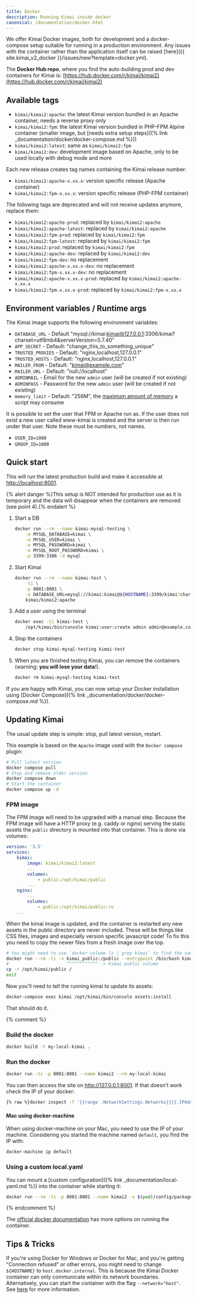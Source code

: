 ```yaml
---
title: Docker
description: Running Kimai inside docker
canonical: /documentation/docker.html
---
```


We offer Kimai Docker images, both for development and a docker-compose setup suitable for running in a production environment.
Any issues with the container rather than the application itself can be raised [here]({{ site.kimai_v2_docker }}/issues/new?template=docker.yml).

The **Docker Hub repo**, where you find the auto-building prod and dev containers for Kimai is: [https://hub.docker.com/r/kimai/kimai2](https://hub.docker.com/r/kimai/kimai2)

## Available tags

- `kimai/kimai2:apache`: the latest Kimai version bundled in an Apache container, needs a reverse proxy only
- `kimai/kimai2:fpm`: the latest Kimai version bundled in PHP-FPM Alpine container (smaller image, but [needs extra setup steps]({% link _documentation/docker/docker-compose.md %})) 
- `kimai/kimai2:latest`: same as `kimai/kimai2:fpm`
- `kimai/kimai2:dev`: development image based on Apache, only to be used locally with debug mode and more 

Each new release creates tag names containing the Kimai release number:

- `kimai/kimai2:apache-x.xx.x`: version specific release (Apache container)  
- `kimai/kimai2:fpm-x.xx.x`: version specific release (PHP-FPM container)

The following tags are deprecated and will not receive updates anymore, replace them:

- `kimai/kimai2:apache-prod`: replaced by `kimai/kimai2:apache` 
- `kimai/kimai2:apache-latest`: replaced by `kimai/kimai2:apache` 
- `kimai/kimai2:fpm-prod`: replaced by `kimai/kimai2:fpm`
- `kimai/kimai2:fpm-latest`: replaced by `kimai/kimai2:fpm` 
- `kimai/kimai2:prod`: replaced by `kimai/kimai2:fpm`
- `kimai/kimai2:apache-dev`: replaced by `kimai/kimai2:dev`  
- `kimai/kimai2:fpm-dev`: no replacement
- `kimai/kimai2:apache-x.xx.x-dev`: no replacement
- `kimai/kimai2:fpm-x.xx.x-dev`: no replacement 
- `kimai/kimai2:apache-x.xx.x-prod`: replaced by `kimai/kimai2:apache-x.xx.x` 
- `kimai/kimai2:fpm-x.xx.x-prod`: replaced by `kimai/kimai2:fpm-x.xx.x` 

## Environment variables / Runtime args

The Kimai image supports the following environment variables:

- `DATABASE_URL` - Default "mysql://kimai:kimai@127.0.0.1:3306/kimai?charset=utf8mb4&serverVersion=5.7.40"
- `APP_SECRET` - Default: "change_this_to_something_unique"
- `TRUSTED_PROXIES` - Default: "nginx,localhost,127.0.0.1" 
- `TRUSTED_HOSTS` - Default: "nginx,localhost,127.0.0.1"
- `MAILER_FROM` - Default: "kimai@example.com"
- `MAILER_URL` - Default: "null://localhost"
- `ADMINMAIL` - Email for the new `admin` user (will be created if not existing)
- `ADMINPASS` - Password for the new `admin` user (will be created if not existing)
- `memory_limit` - Default: "256M", the [maximum amount of memory](https://php.net/memory-limit) a script may consume

It is possible to set the user that FPM or Apache run as. If the user does not exist a new user called www-kimai is created and the server is then run under that user. Note these must be numbers, not names.

- `USER_ID=1000`
- `GROUP_ID=1000`

## Quick start

This will run the latest production build and make it accessible at <http://localhost:8001>.

{% alert danger %}This setup is NOT intended for production use as it is temporary and the data will disappear when the containers are removed (see point 4).{% endalert %}

1. Start a DB

    ```bash
    docker run --rm --name kimai-mysql-testing \
        -e MYSQL_DATABASE=kimai \
        -e MYSQL_USER=kimai \
        -e MYSQL_PASSWORD=kimai \
        -e MYSQL_ROOT_PASSWORD=kimai \
        -p 3399:3306 -d mysql
    ```

2. Start Kimai

    ```bash
    docker run --rm --name kimai-test \
        -ti \
        -p 8001:8001 \
        -e DATABASE_URL=mysql://kimai:kimai@${HOSTNAME}:3399/kimai?charset=utf8mb4&serverVersion=8.3.0 \
        kimai/kimai2:apache
    ```

3. Add a user using the terminal

    ```bash
    docker exec -ti kimai-test \
        /opt/kimai/bin/console kimai:user:create admin admin@example.com ROLE_SUPER_ADMIN
    ```

4. Stop the containers

    ```bash
    docker stop kimai-mysql-testing kimai-test
    ```
 
5. When you are finished testing Kimai, you can remove the containers (warning: **you will lose your data**!).

    ```bash
    docker rm kimai-mysql-testing kimai-test
    ```

If you are happy with Kimai, you can now setup your Docker installation using [Docker Compose]({% link _documentation/docker/docker-compose.md %}).

## Updating Kimai

The usual update step is simple: stop, pull latest version, restart. 

This example is based on the `Apache` image used with the `Docker compose` plugin:

```bash
# Pull latest version
docker compose pull
# Stop and remove older version
docker compose down
# Start the container
docker compose up -d
```

### FPM image

The FPM image will need to be upgraded with a manual step. 
Because the FPM image will have a HTTP proxy (e.g. caddy or nginx) serving the static assets the `public` directory is mounted into that container. This is done via volumes:

```yaml
version: '3.5'
services:
    kimai:
        image: kimai/kimai2:latest
        ...
        volumes:
            - public:/opt/kimai/public
        ...
    nginx:
        ...
        volumes:
            - public:/opt/kimai/public:ro
    ...
```

When the kimai image is updated, and the container is restarted any new assets in the public directory are never included. These will be things like CSS files, images and especially version specific javascript code! To fix this you need to copy the newer files from a fresh image over the top.

```bash
# You might need to use `docker volume ls | grep kimai` to find the name of your Kimai "public" volume
docker run --rm -ti -v kimai_public:/public --entrypoint /bin/bash kimai/kimai2
#                      ^^^^^^^^^^^^ -> Kimai public volume
cp -r /opt/kimai/public /
exit
```

Now you'll need to tell the running kimai to update its assets:

```bash
docker-compose exec kimai /opt/kimai/bin/console assets:install
```

That should do it.

{% comment %} 

### Build the docker

```bash
docker build -t my-local-kimai .
```

### Run the docker

```bash
docker run -ti -p 8001:8001 --name kimai2 --rm my-local-kimai
```

You can then access the site on http://127.0.0.1:8001. If that doesn't work check the IP of your docker:

```bash
{% raw %}docker inspect -f '{{range .NetworkSettings.Networks}}{{.IPAddress}}{{end}}' kimai2{% endraw %}
```

#### Mac using docker-machine

When using docker-machine on your Mac, you need to use the IP of your machine.
Considering you started the machine named `default`, you find the IP with:

```bash
docker-machine ip default
```

### Using a custom local.yaml

You can mount a [custom configuration]({% link _documentation/local-yaml.md %}) into the container while starting it:
```bash
docker run --rm -ti -p 8001:8001 --name kimai2 -v $(pwd)/config/packages/local.yaml:/opt/kimai/config/packages/local.yaml kimai/kimai2:dev
```

{% endcomment %}

The [official docker documentation](https://docs.docker.com/) has more options on running the container.

## Tips & Tricks

If you're using Docker for Windows or Docker for Mac, and you're getting "Connection refused" or other errors, you might need to change `${HOSTNAME}` to `host.docker.internal`.
This is because the Kimai Docker container can only communicate within its network boundaries. Alternatively, you can start the container with the flag `--network="host"`.
See [here](https://stackoverflow.com/questions/24319662/from-inside-of-a-docker-container-how-do-i-connect-to-the-localhost-of-the-mach) for more information.

